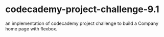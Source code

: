 # codecademy-project-challenge-9.1
an implementation of codecademy project challenge to build a Company home page with flexbox.

